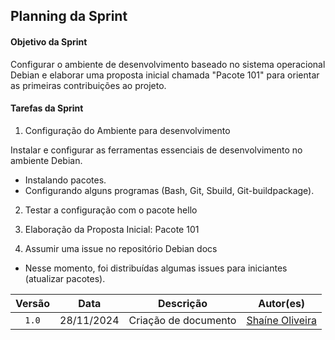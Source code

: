 ## Planning da Sprint

#### Objetivo da Sprint

Configurar o ambiente de desenvolvimento baseado no sistema operacional Debian e elaborar uma proposta inicial chamada "Pacote 101" para orientar as primeiras contribuições ao projeto.

#### Tarefas da Sprint
1. Configuração do Ambiente para desenvolvimento

Instalar e configurar as ferramentas essenciais de desenvolvimento no ambiente Debian.

- Instalando pacotes.
- Configurando alguns programas (Bash, Git, Sbuild, Git-buildpackage).


2. Testar a configuração com o pacote hello

3. Elaboração da Proposta Inicial: Pacote 101

4. Assumir uma issue no repositório Debian docs

- Nesse momento, foi distribuídas algumas issues para iniciantes (atualizar pacotes).


| Versão |    Data    |         Descrição          |  Autor(es)  |
| :----: | :--------: | :------------------------: | :---------: |
| `1.0`  | 28/11/2024 | Criação de documento | [Shaíne Oliveira](https://github.com/ShaineOliveira) |